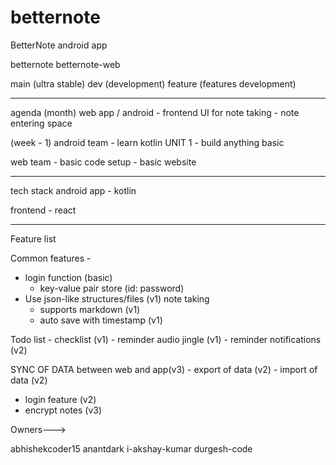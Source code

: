 # betternote
BetterNote android app

betternote
betternote-web


main (ultra stable)
dev (development)
feature (features development)

-------------------------------------

agenda (month)
web app / android
    - frontend UI for note taking
    - note entering space 

(week - 1)
android team
    - learn kotlin UNIT 1
    - build anything basic

web team
    - basic code setup
    - basic website

------------------------------------
tech stack
android app - kotlin

frontend - react

-------------------------------------
Feature list

Common features - 

- login function (basic)
    - key-value pair store (id: password)
- Use json-like structures/files (v1)
note taking
    - supports markdown (v1)
    - auto save with timestamp (v1)

Todo list
    - checklist (v1)
        - reminder audio jingle (v1)
        - reminder notifications (v2)



SYNC OF DATA between web and app(v3)
    - export of data (v2)
    - import of data (v2)

- login feature (v2)
- encrypt notes (v3)

Owners--->

abhishekcoder15
anantdark
i-akshay-kumar
durgesh-code

